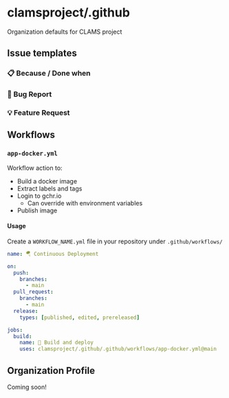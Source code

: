 # clamsproject/.github

Organization defaults for CLAMS project

## Issue templates

### 📋 Because / Done when

### 🐛 Bug Report

### 💡 Feature Request

## Workflows

### `app-docker.yml`

Workflow action to:

- Build a docker image
- Extract labels and tags
- Login to gchr.io
  - Can override with environment variables
- Publish image

#### Usage

Create a `WORKFLOW_NAME.yml` file in your repository under `.github/workflows/`

```yml
name: 🪂 Continuous Deployment

on:
  push:
    branches:
      - main
  pull_request:
    branches:
      - main
  release:
    types: [published, edited, prereleased]

jobs:
  build:
    name: 🔨 Build and deploy
    uses: clamsproject/.github/.github/workflows/app-docker.yml@main
```

## Organization Profile

Coming soon!
